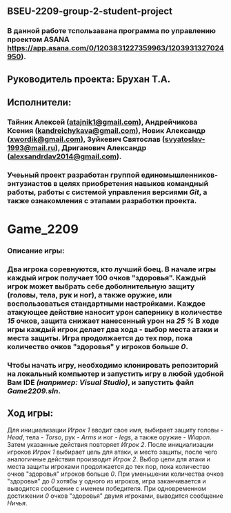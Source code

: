 ## BSEU-2209-group-2-student-project
### В данной работе тспользавана программа по управлению проектом ASANA https://app.asana.com/0/1203831227359963/1203931327024950).
## Руководитель проекта: Брухан Т.А.
## Исполнители: 
### Тайник Алексей (atajnik1@gmail.com), Андрейчикова Ксения (kandreichykava@gmail.com), Новик Александр (xwordik@gmail.com), Зуйкевич Святослав (svyatoslav-1993@mail.ru), Дриганович Александр (alexsandrdav2014@gmail.com).
### Учеьный проект разработан группой единомышленников-энтузиастов в целях приобретения навыков командный работы, работы с системой управления версиями *Git*, а также ознакомления с этапами разработки проекта.
# Game_2209
### Описание игры:
### Два игрока соревнуются, кто лучший боец. В начале игры каждый игрок получает 100 очков "здоровья". Каждый игрок может выбрать себе доболнительную защиту (головы, тела, рук и ног), а также оружие, или воспользоваться стандартными настройками. Каждое атакующее действие наносит урон сапернику в количестве *15* очков, защита снижает нанесенный урон на *25 %*  В ходе игры каждый игрок делает два хода - выбор места атаки и места защиты. Игра продолжается до тех пор, пока количество очков "здоровья" у игроков больше *0*.
### Чтобы начать игру, необходимо клонировать репозиторий на локальный компьютер и запустить игру в любой удобной Вам IDE *(например: Visual Studio)*, и запустить файл *Game2209.sln*.
## Ход игры:
Для инициализации *Игрок 1* вводит свое имя, выбирает защиту головы - *Head*, тела - *Torso*, рук - *Arms* и ног - *legs*, а также оружие - *Wiapon*. Затем указанные действия повторяет *Игрок 2*. После инициализации игроков *Игрок 1* выбирает цель для атаки, и место защиты, после чего аналогичные действия производит *Игрок 2*. Выбор цели для атаки и места защиты игроками продолжается до тех пор, пока количество очков "здоровья" игроков больше *0*. При уменьшении количества очков "здоровья" до *0* хотябы у одного из игроков, игра заканчивается и выводится сообщение с именем победителя. При одновременном достижении *0* очков "здоровья" двумя игроками, выводится сообщение *Ничья*.
